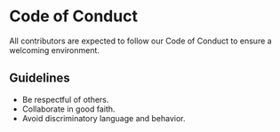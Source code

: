 # Code of Conduct

All contributors are expected to follow our Code of Conduct to ensure a welcoming environment.

## Guidelines
- Be respectful of others.
- Collaborate in good faith.
- Avoid discriminatory language and behavior.